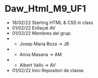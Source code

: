# Daw_Html_M9_UF1

- 18/02/22 Starting HTML & CSS in class
- 01/02/22 Enllaçat AV
- 01/02/22 Membres del grup:
- - Josep Maria Boza -> JB
- - Anna Masana -> AM
- - Albert Valls -> AV
- 01/02/22 Inici Repositori de classe 